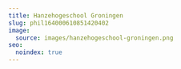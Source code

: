 ```yaml
---
title: Hanzehogeschool Groningen
slug: phil164000610851420402
image:
  source: images/hanzehogeschool-groningen.png
seo:
  noindex: true
---
```

